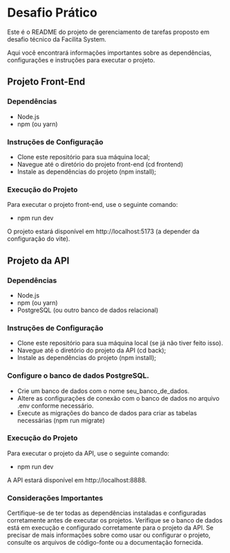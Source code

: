 
# Desafio Prático
Este é o README do projeto de gerenciamento de tarefas proposto em desafio técnico da Facilita System. 

Aqui você encontrará informações importantes sobre as dependências, configurações e instruções para executar o projeto.

## Projeto Front-End
### Dependências
- Node.js
- npm (ou yarn)

### Instruções de Configuração
- Clone este repositório para sua máquina local;
- Navegue até o diretório do projeto front-end (cd frontend)
- Instale as dependências do projeto (npm install);

### Execução do Projeto
Para executar o projeto front-end, use o seguinte comando:
- npm run dev

O projeto estará disponível em http://localhost:5173 (a depender da configuração do vite).

## Projeto da API
### Dependências
- Node.js
- npm (ou yarn)
- PostgreSQL (ou outro banco de dados relacional)

### Instruções de Configuração

- Clone este repositório para sua máquina local (se já não tiver feito isso).
- Navegue até o diretório do projeto da API (cd back);
- Instale as dependências do projeto (npm install);

### Configure o banco de dados PostgreSQL.
- Crie um banco de dados com o nome seu_banco_de_dados.
- Altere as configurações de conexão com o banco de dados no arquivo .env conforme necessário.
- Execute as migrações do banco de dados para criar as tabelas necessárias (npm run migrate)

### Execução do Projeto
Para executar o projeto da API, use o seguinte comando:
- npm run dev

A API estará disponível em http://localhost:8888.

### Considerações Importantes
Certifique-se de ter todas as dependências instaladas e configuradas corretamente antes de executar os projetos.
Verifique se o banco de dados está em execução e configurado corretamente para o projeto da API.
Se precisar de mais informações sobre como usar ou configurar o projeto, consulte os arquivos de código-fonte ou a documentação fornecida.